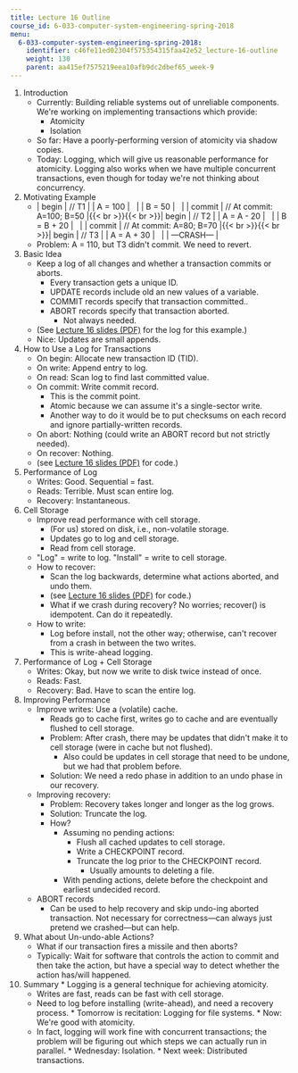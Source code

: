 ```yaml
---
title: Lecture 16 Outline
course_id: 6-033-computer-system-engineering-spring-2018
menu:
  6-033-computer-system-engineering-spring-2018:
    identifier: c46fe11ed02304f575354315faa42e52_lecture-16-outline
    weight: 130
    parent: aa415ef7575219eea10afb9dc2dbef65_week-9
---
```

1.  Introduction
    *   Currently: Building reliable systems out of unreliable components. We're working on implementing transactions which provide:
        *   Atomicity
        *   Isolation
    *   So far: Have a poorly-performing version of atomicity via shadow copies.
    *   Today: Logging, which will give us reasonable performance for atomicity. Logging also works when we have multiple concurrent transactions, even though for today we're not thinking about concurrency.
2.  Motivating Example
    *   | begin | // T1 |
        | A = 100 |   |
        | B = 50 |   |
        | commit | // At commit: A=100; B=50 |{{< br >}}{{< br >}}| begin | // T2 |
        | A = A - 20 |   |
        | B = B + 20 |   |
        | commit | // At commit: A=80; B=70 |{{< br >}}{{< br >}}| begin | // T3 |
        | A = A + 30 |   |
        | —CRASH— |   
    *   Problem: A = 110, but T3 didn't commit. We need to revert.
3.  Basic Idea
    *   Keep a log of all changes and whether a transaction commits or aborts.
        *   Every transaction gets a unique ID.
        *   UPDATE records include old an new values of a variable.
        *   COMMIT records specify that transaction committed..
        *   ABORT records specify that transaction aborted.
            *   Not always needed.
    *   (See [Lecture 16 slides (PDF)](https://open-learning-course-data.s3.amazonaws.com/6-033-computer-system-engineering-spring-2018/76fa2168e5a4c4722c315a84b8e09a8c_MIT6_033S18lec16.pdf) for the log for this example.)
    *   Nice: Updates are small appends.
4.  How to Use a Log for Transactions
    *   On begin: Allocate new transaction ID (TID).
    *   On write: Append entry to log.
    *   On read: Scan log to find last committed value.
    *   On commit: Write commit record.
        *   This is the commit point.
        *   Atomic because we can assume it's a single-sector write.
        *   Another way to do it would be to put checksums on each record and ignore partially-written records.
    *   On abort: Nothing (could write an ABORT record but not strictly needed).
    *   On recover: Nothing.
    *   (see [Lecture 16 slides (PDF)](https://open-learning-course-data.s3.amazonaws.com/6-033-computer-system-engineering-spring-2018/76fa2168e5a4c4722c315a84b8e09a8c_MIT6_033S18lec16.pdf) for code.)
5.  Performance of Log
    *   Writes: Good. Sequential = fast.
    *   Reads: Terrible. Must scan entire log.
    *   Recovery: Instantaneous.
6.  Cell Storage
    *   Improve read performance with cell storage.
        *   (For us) stored on disk, i.e., non-volatile storage.
        *   Updates go to log and cell storage.
        *   Read from cell storage.
    *   "Log" = write to log. "Install" = write to cell storage.
    *   How to recover:
        *   Scan the log backwards, determine what actions aborted, and undo them.
        *   (see [Lecture 16 slides (PDF)](https://open-learning-course-data.s3.amazonaws.com/6-033-computer-system-engineering-spring-2018/76fa2168e5a4c4722c315a84b8e09a8c_MIT6_033S18lec16.pdf) for code.)
        *   What if we crash during recovery? No worries; recover() is idempotent. Can do it repeatedly.
    *   How to write:
        *   Log before install, not the other way; otherwise, can't recover from a crash in between the two writes.
        *   This is write-ahead logging.
7.  Performance of Log + Cell Storage
    *   Writes: Okay, but now we write to disk twice instead of once.
    *   Reads: Fast.
    *   Recovery: Bad. Have to scan the entire log.
8.  Improving Performance
    *   Improve writes: Use a (volatile) cache.
        *   Reads go to cache first, writes go to cache and are eventually flushed to cell storage.
        *   Problem: After crash, there may be updates that didn't make it to cell storage (were in cache but not flushed).
            *   Also could be updates in cell storage that need to be undone, but we had that problem before.
        *   Solution: We need a redo phase in addition to an undo phase in our recovery.
    *   Improving recovery:
        *   Problem: Recovery takes longer and longer as the log grows.
        *   Solution: Truncate the log.
        *   How?
            *   Assuming no pending actions:
                *   Flush all cached updates to cell storage.
                *   Write a CHECKPOINT record.
                *   Truncate the log prior to the CHECKPOINT record.
                    *   Usually amounts to deleting a file.
            *   With pending actions, delete before the checkpoint and earliest undecided record.
    *   ABORT records
        *   Can be used to help recovery and skip undo-ing aborted transaction. Not necessary for correctness—can always just pretend we crashed—but can help.
9.  What about Un-undo-able Actions?
    *   What if our transaction fires a missile and then aborts?
    *   Typically: Wait for software that controls the action to commit and then take the action, but have a special way to detect whether the action has/will happened.
10.  Summary
    *   Logging is a general technique for achieving atomicity.
        *   Writes are fast, reads can be fast with cell storage.
        *   Need to log before installing (write-ahead), and need a recovery process.
    *   Tomorrow is recitation: Logging for file systems.
    *   Now: We're good with atomicity.
        *   In fact, logging will work fine with concurrent transactions; the problem will be figuring out which steps we can actually run in parallel.
    *   Wednesday: Isolation.
    *   Next week: Distributed transactions.